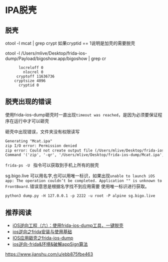 # IPA脱壳

## 脱壳
otool -l mcat | grep crypt  如果cryptid == 1说明是加壳的需要脱壳

otool -l /Users/mlive/Desktop/frida-ios-dump/Payload/bigoshow.app/bigoshow | grep cr
```
      locreloff 0
        nlocrel 0
     cryptoff 11636736
    cryptsize 4096
      cryptid 0
```

## 脱壳出现的错误
使用frida-ios-dump砸壳时一直出现`timeout was reached`，是因为必须要保证程序在运行中才可以砸壳


砸壳中出现错误，文件夹没有权限读写
```markdown
Generating "Mcat.ipa"
zip I/O error: Permission denied
zip error: Could not create output file (/Users/mlive/Desktop/frida-ios-dump/Mcat.ipa)
Command '('zip', '-qr', '/Users/mlive/Desktop/frida-ios-dump/Mcat.ipa', './Payload')' returned non-zero exit status 15.
```


`frida-ps -U ` 指令可以获取到手机上所有的脱壳


 sg.bigo.live 可以用名字,也可以用唯一标识，如果出现`unable to launch iOS app: The operation couldn’t be completed. Application "" is unknown to FrontBoard.`错误意思是根据名字找不到应用需要 使用唯一标识进行获取。

 `python3 dump.py -H 127.0.0.1 -p 2222 -u root -P alpine sg.bigo.live`


## 推荐阅读
* [iOS逆向工程（六）：使用frida-ios-dump工具，一键脱壳](https://www.jianshu.com/p/8d6234a7d740)
* [ios逆向之frida安装与使用基础](https://www.jianshu.com/p/71587d8b39f4)
* [IOS应用砸壳之frida-ios-dump](https://www.cnblogs.com/paperpen/p/14845675.html)
* [ios逆向-frida&环境&破解appSign算法](https://cloud.tencent.com/developer/article/1755721)


https://www.jianshu.com/u/ebb875fbe463